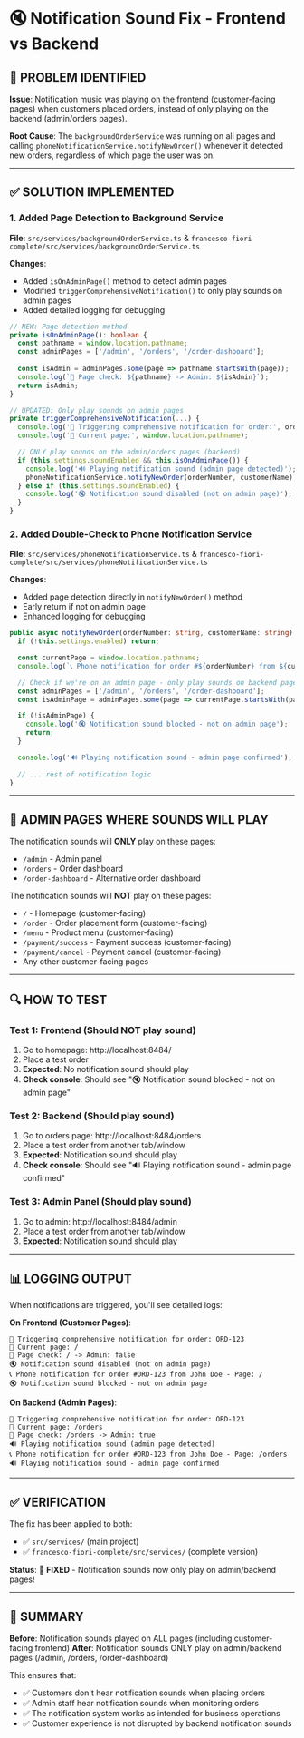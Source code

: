 # 🔇 Notification Sound Fix - Frontend vs Backend

## 🚨 **PROBLEM IDENTIFIED**

**Issue**: Notification music was playing on the frontend (customer-facing pages) when customers placed orders, instead of only playing on the backend (admin/orders pages).

**Root Cause**: The `backgroundOrderService` was running on all pages and calling `phoneNotificationService.notifyNewOrder()` whenever it detected new orders, regardless of which page the user was on.

---

## ✅ **SOLUTION IMPLEMENTED**

### **1. Added Page Detection to Background Service**

**File**: `src/services/backgroundOrderService.ts` & `francesco-fiori-complete/src/services/backgroundOrderService.ts`

**Changes**:
- Added `isOnAdminPage()` method to detect admin pages
- Modified `triggerComprehensiveNotification()` to only play sounds on admin pages
- Added detailed logging for debugging

```typescript
// NEW: Page detection method
private isOnAdminPage(): boolean {
  const pathname = window.location.pathname;
  const adminPages = ['/admin', '/orders', '/order-dashboard'];
  
  const isAdmin = adminPages.some(page => pathname.startsWith(page));
  console.log(`📍 Page check: ${pathname} -> Admin: ${isAdmin}`);
  return isAdmin;
}

// UPDATED: Only play sounds on admin pages
private triggerComprehensiveNotification(...) {
  console.log('🚨 Triggering comprehensive notification for order:', orderNumber);
  console.log('📍 Current page:', window.location.pathname);

  // ONLY play sounds on the admin/orders pages (backend)
  if (this.settings.soundEnabled && this.isOnAdminPage()) {
    console.log('🔊 Playing notification sound (admin page detected)');
    phoneNotificationService.notifyNewOrder(orderNumber, customerName);
  } else if (this.settings.soundEnabled) {
    console.log('🔇 Notification sound disabled (not on admin page)');
  }
}
```

### **2. Added Double-Check to Phone Notification Service**

**File**: `src/services/phoneNotificationService.ts` & `francesco-fiori-complete/src/services/phoneNotificationService.ts`

**Changes**:
- Added page detection directly in `notifyNewOrder()` method
- Early return if not on admin page
- Enhanced logging for debugging

```typescript
public async notifyNewOrder(orderNumber: string, customerName: string) {
  if (!this.settings.enabled) return;

  const currentPage = window.location.pathname;
  console.log(`📞 Phone notification for order #${orderNumber} from ${customerName} - Page: ${currentPage}`);

  // Check if we're on an admin page - only play sounds on backend pages
  const adminPages = ['/admin', '/orders', '/order-dashboard'];
  const isAdminPage = adminPages.some(page => currentPage.startsWith(page));

  if (!isAdminPage) {
    console.log('🔇 Notification sound blocked - not on admin page');
    return;
  }

  console.log('🔊 Playing notification sound - admin page confirmed');
  
  // ... rest of notification logic
}
```

---

## 🎯 **ADMIN PAGES WHERE SOUNDS WILL PLAY**

The notification sounds will **ONLY** play on these pages:
- `/admin` - Admin panel
- `/orders` - Order dashboard  
- `/order-dashboard` - Alternative order dashboard

The notification sounds will **NOT** play on these pages:
- `/` - Homepage (customer-facing)
- `/order` - Order placement form (customer-facing)
- `/menu` - Product menu (customer-facing)
- `/payment/success` - Payment success (customer-facing)
- `/payment/cancel` - Payment cancel (customer-facing)
- Any other customer-facing pages

---

## 🔍 **HOW TO TEST**

### **Test 1: Frontend (Should NOT play sound)**
1. Go to homepage: http://localhost:8484/
2. Place a test order
3. **Expected**: No notification sound should play
4. **Check console**: Should see "🔇 Notification sound blocked - not on admin page"

### **Test 2: Backend (Should play sound)**
1. Go to orders page: http://localhost:8484/orders
2. Place a test order from another tab/window
3. **Expected**: Notification sound should play
4. **Check console**: Should see "🔊 Playing notification sound - admin page confirmed"

### **Test 3: Admin Panel (Should play sound)**
1. Go to admin: http://localhost:8484/admin
2. Place a test order from another tab/window
3. **Expected**: Notification sound should play

---

## 📊 **LOGGING OUTPUT**

When notifications are triggered, you'll see detailed logs:

**On Frontend (Customer Pages)**:
```
🚨 Triggering comprehensive notification for order: ORD-123
📍 Current page: /
📍 Page check: / -> Admin: false
🔇 Notification sound disabled (not on admin page)
📞 Phone notification for order #ORD-123 from John Doe - Page: /
🔇 Notification sound blocked - not on admin page
```

**On Backend (Admin Pages)**:
```
🚨 Triggering comprehensive notification for order: ORD-123
📍 Current page: /orders
📍 Page check: /orders -> Admin: true
🔊 Playing notification sound (admin page detected)
📞 Phone notification for order #ORD-123 from John Doe - Page: /orders
🔊 Playing notification sound - admin page confirmed
```

---

## ✅ **VERIFICATION**

The fix has been applied to both:
- ✅ `src/services/` (main project)
- ✅ `francesco-fiori-complete/src/services/` (complete version)

**Status**: 🎉 **FIXED** - Notification sounds now only play on admin/backend pages!

---

## 🎯 **SUMMARY**

**Before**: Notification sounds played on ALL pages (including customer-facing frontend)
**After**: Notification sounds ONLY play on admin/backend pages (/admin, /orders, /order-dashboard)

This ensures that:
- ✅ Customers don't hear notification sounds when placing orders
- ✅ Admin staff hear notification sounds when monitoring orders
- ✅ The notification system works as intended for business operations
- ✅ Customer experience is not disrupted by backend notification sounds
